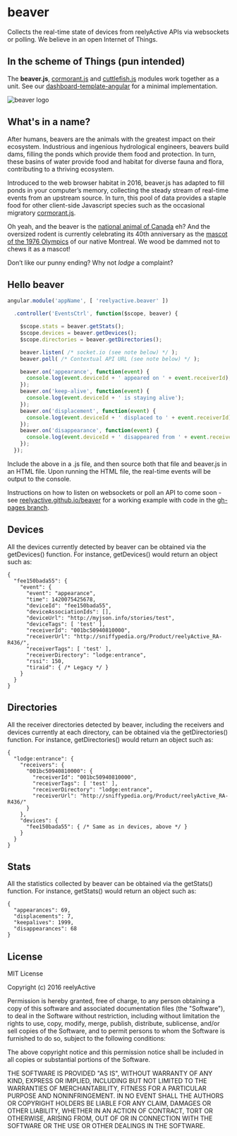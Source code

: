 beaver
======

Collects the real-time state of devices from reelyActive APIs via websockets or polling. We believe in an open Internet of Things.


In the scheme of Things (pun intended)
--------------------------------------

The __beaver.js__, [cormorant.js](https://github.com/reelyactive/cormorant) and [cuttlefish.js](https://github.com/reelyactive/cuttlefish) modules work together as a unit.  See our [dashboard-template-angular](https://github.com/reelyactive/dashboard-template-angular) for a minimal implementation.


![beaver logo](http://reelyactive.github.io/beaver/images/beaver-bubble.png)


What's in a name?
-----------------

After humans, beavers are the animals with the greatest impact on their ecosystem.  Industrious and ingenious hydrological engineers, beavers build dams, filling the ponds which provide them food and protection.  In turn, these basins of water provide food and habitat for diverse fauna and flora, contributing to a thriving ecosystem.

Introduced to the web browser habitat in 2016, beaver.js has adapted to fill ponds in your computer’s memory, collecting the steady stream of real-time events from an upstream source.  In turn, this pool of data provides a staple food for other client-side Javascript species such as the occasional migratory [cormorant.js](https://github.com/reelyactive/cormorant).

Oh yeah, and the beaver is the [national animal of Canada](https://en.wikipedia.org/wiki/National_symbols_of_Canada) eh?  And the oversized rodent is currently celebrating its 40th anniversary as the [mascot of the 1976 Olympics](https://en.wikipedia.org/wiki/Amik) of our native Montreal.  We wood be dammed not to chews it as a mascot!

Don’t like our punny ending?  Why not _lodge_ a complaint?


Hello beaver
------------

```javascript
angular.module('appName', [ 'reelyactive.beaver' ])

  .controller('EventsCtrl', function($scope, beaver) {

    $scope.stats = beaver.getStats();
    $scope.devices = beaver.getDevices();
    $scope.directories = beaver.getDirectories();

    beaver.listen( /* socket.io (see note below) */ );
    beaver.poll( /* Contextual API URL (see note below) */ );

    beaver.on('appearance', function(event) {
      console.log(event.deviceId + ' appeared on ' + event.receiverId);
    });
    beaver.on('keep-alive', function(event) {
      console.log(event.deviceId + ' is staying alive');
    });
    beaver.on('displacement', function(event) {
      console.log(event.deviceId + ' displaced to ' + event.receiverId);
    });
    beaver.on('disappearance', function(event) {
      console.log(event.deviceId + ' disappeared from ' + event.receiverId);
    });
  });
```

Include the above in a .js file, and then source both that file and beaver.js in an HTML file.  Upon running the HTML file, the real-time events will be output to the console.

Instructions on how to listen on websockets or poll an API to come soon - see [reelyactive.github.io/beaver](http://reelyactive.github.io/beaver/) for a working example with code in the [gh-pages branch](https://github.com/reelyactive/beaver/tree/gh-pages).


Devices
-------

All the devices currently detected by beaver can be obtained via the getDevices() function.  For instance, getDevices() would return an object such as:

    {
      "fee150bada55": {
        "event": {
          "event": "appearance",
          "time": 1420075425678,
          "deviceId": "fee150bada55",
          "deviceAssociationIds": [],
          "deviceUrl": "http://myjson.info/stories/test",
          "deviceTags": [ 'test' ],
          "receiverId": "001bc50940810000",
          "receiverUrl": "http://sniffypedia.org/Product/reelyActive_RA-R436/",
          "receiverTags": [ 'test' ],
          "receiverDirectory": "lodge:entrance",
          "rssi": 150,
          "tiraid": { /* Legacy */ }
        }
      }
    }


Directories
-----------

All the receiver directories detected by beaver, including the receivers and devices currently at each directory, can be obtained via the getDirectories() function.  For instance, getDirectories() would return an object such as:

    {
      "lodge:entrance": {
        "receivers": {
          "001bc50940810000": {
            "receiverId": "001bc50940810000",
            "receiverTags": [ 'test' ],
            "receiverDirectory": "lodge:entrance",
            "receiverUrl": "http://sniffypedia.org/Product/reelyActive_RA-R436/"
          }
        },
        "devices": {
          "fee150bada55": { /* Same as in devices, above */ }
        }
      }
    }


Stats
-----

All the statistics collected by beaver can be obtained via the getStats() function.  For instance, getStats() would return an object such as:

    {
      "appearances": 69,
      "displacements": 7,
      "keepalives": 1999,
      "disappearances": 68
    }



License
-------

MIT License

Copyright (c) 2016 reelyActive

Permission is hereby granted, free of charge, to any person obtaining a copy of this software and associated documentation files (the "Software"), to deal in the Software without restriction, including without limitation the rights to use, copy, modify, merge, publish, distribute, sublicense, and/or sell copies of the Software, and to permit persons to whom the Software is furnished to do so, subject to the following conditions:

The above copyright notice and this permission notice shall be included in all copies or substantial portions of the Software.

THE SOFTWARE IS PROVIDED "AS IS", WITHOUT WARRANTY OF ANY KIND, EXPRESS OR
IMPLIED, INCLUDING BUT NOT LIMITED TO THE WARRANTIES OF MERCHANTABILITY,
FITNESS FOR A PARTICULAR PURPOSE AND NONINFRINGEMENT. IN NO EVENT SHALL THE
AUTHORS OR COPYRIGHT HOLDERS BE LIABLE FOR ANY CLAIM, DAMAGES OR OTHER
LIABILITY, WHETHER IN AN ACTION OF CONTRACT, TORT OR OTHERWISE, ARISING FROM,
OUT OF OR IN CONNECTION WITH THE SOFTWARE OR THE USE OR OTHER DEALINGS IN
THE SOFTWARE.
